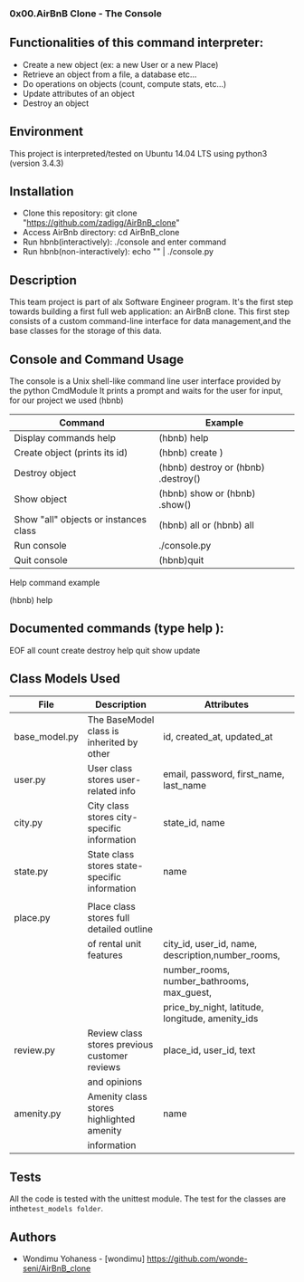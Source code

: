 ### 0x00.AirBnB Clone - The Console

## Functionalities of this command interpreter:

- Create a new object (ex: a new User or a new Place)
- Retrieve an object from a file, a database etc...
- Do operations on objects (count, compute stats, etc...)
- Update attributes of an object
- Destroy an object

## Environment

This project is interpreted/tested on Ubuntu 14.04 LTS using python3 (version 3.4.3)

## Installation

- Clone this repository: git clone "https://github.com/zadigg/AirBnB_clone"
- Access AirBnb directory: cd AirBnB_clone
- Run hbnb(interactively): ./console and enter command
- Run hbnb(non-interactively): echo "<command>" | ./console.py

## Description

This team project is part of alx Software Engineer program. It's the first step towards building a first full web application: an AirBnB clone.
This first step consists of a custom command-line interface for data management,and the base classes for the storage of this data.

## Console and Command Usage

The console is a Unix shell-like command line user interface provided by the python CmdModule It prints a prompt and waits for the user for input, for our project we used (hbnb)

| Command                               | Example                                                     |
| ------------------------------------- | ----------------------------------------------------------- |
| Display commands help                 | (hbnb) help <command>                                       |
| Create object (prints its id)         | (hbnb) create <class>)                                      |
| Destroy object                        | (hbnb) destroy <class> <id> or (hbnb) <class>.destroy(<id>) |
| Show object                           | (hbnb) show <class> <id> or (hbnb) <class>.show(<id>)       |
| Show "all" objects or instances class | (hbnb) all or (hbnb) all <class>                            |
| Run console                           | ./console.py                                                |
| Quit console                          | (hbnb)quit                                                  |

Help command example

(hbnb) help

## Documented commands (type help <topic>):

EOF all count create destroy help quit show update

## Class Models Used

| File          | Description                                   | Attributes                                        |
| ------------- | --------------------------------------------- | ------------------------------------------------- |
| base_model.py | The BaseModel class is inherited by other     | id, created_at, updated_at                        |
| user.py       | User class stores user-related info           | email, password, first_name, last_name            |
| city.py       | City class stores city-specific information   | state_id, name                                    |
| state.py      | State class stores state-specific information | name                                              |
|               |                                               |                                                   |
| place.py      | Place class stores full detailed outline      |                                                   |
|               | of rental unit features                       | city_id, user_id, name, description,number_rooms, |
|               |                                               | number_rooms, number_bathrooms, max_guest,        |
|               |                                               | price_by_night, latitude, longitude, amenity_ids  |
| review.py     | Review class stores previous customer reviews | place_id, user_id, text                           |
|               | and opinions                                  |                                                   |
| amenity.py    | Amenity class stores highlighted amenity      | name                                              |
|               | information                                   |                                                   |

## Tests

All the code is tested with the unittest module. The test for the classes are inthe`test_models folder`.

## Authors

- Wondimu Yohaness - [wondimu] https://github.com/wonde-seni/AirBnB_clone
